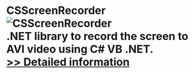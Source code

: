# CSScreenRecorder<br />![CSScreenRecorder](https://mycommerce.akamaized.net/api/pimages/P300978337/BIG/300978337.PNG)<br />.NET library to record the screen to AVI video using C# VB .NET.<br />[>> Detailed information](https://secure.shareit.com/shareit/product.html?productid=300978337&affiliateid=200057808)